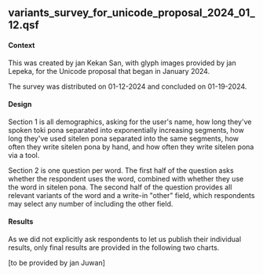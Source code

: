 ## variants_survey_for_unicode_proposal_2024_01_12.qsf

#### Context

This was created by jan Kekan San, with glyph images provided by jan Lepeka, for the Unicode proposal that began in January 2024.

The survey was distributed on 01-12-2024 and concluded on 01-19-2024.

#### Design

Section 1 is all demographics, asking for the user's name, how long they've spoken toki pona separated into exponentially increasing segments, how long they've used sitelen pona separated into the same segments, how often they write sitelen pona by hand, and how often they write sitelen pona via a tool.

Section 2 is one question per word. The first half of the question asks whether the respondent uses the word, combined with whether they use the word in sitelen pona. The second half of the question provides all relevant variants of the word and a write-in "other" field, which respondents may select any number of including the other field.

#### Results

As we did not explicitly ask respondents to let us publish their individual results, only final results are provided in the following two charts.

[to be provided by jan Juwan]
